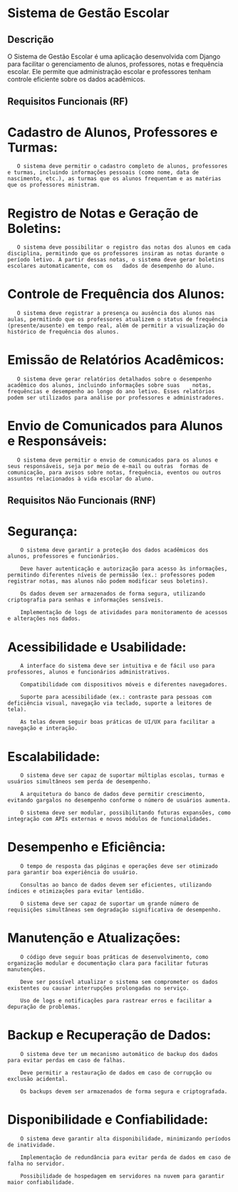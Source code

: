 # Sistema de Gestão Escolar

## Descrição

O Sistema de Gestão Escolar é uma aplicação desenvolvida com Django para facilitar o gerenciamento de alunos, professores, notas e frequência escolar. Ele permite que administração escolar e professores tenham controle eficiente sobre os dados acadêmicos.

## Requisitos Funcionais (RF)

# Cadastro de Alunos, Professores e Turmas:

       O sistema deve permitir o cadastro completo de alunos, professores e turmas, incluindo informações pessoais (como nome, data de nascimento, etc.), as turmas que os alunos frequentam e as matérias que os professores ministram.

# Registro de Notas e Geração de Boletins:

       O sistema deve possibilitar o registro das notas dos alunos em cada disciplina, permitindo que os professores insiram as notas durante o período letivo. A partir dessas notas, o sistema deve gerar boletins escolares automaticamente, com os   dados de desempenho do aluno.

# Controle de Frequência dos Alunos:

       O sistema deve registrar a presença ou ausência dos alunos nas aulas, permitindo que os professores atualizem o status de frequência (presente/ausente) em tempo real, além de permitir a visualização do histórico de frequência dos alunos.

# Emissão de Relatórios Acadêmicos:

       O sistema deve gerar relatórios detalhados sobre o desempenho acadêmico dos alunos, incluindo informações sobre suas    notas, frequências e desempenho ao longo do ano letivo. Esses relatórios podem ser utilizados para análise por professores e administradores.

# Envio de Comunicados para Alunos e Responsáveis:

       O sistema deve permitir o envio de comunicados para os alunos e seus responsáveis, seja por meio de e-mail ou outras  formas de comunicação, para avisos sobre notas, frequência, eventos ou outros assuntos relacionados à vida escolar do aluno.

## Requisitos Não Funcionais (RNF)

# Segurança:

        O sistema deve garantir a proteção dos dados acadêmicos dos alunos, professores e funcionários.

        Deve haver autenticação e autorização para acesso às informações, permitindo diferentes níveis de permissão (ex.: professores podem registrar notas, mas alunos não podem modificar seus boletins).

        Os dados devem ser armazenados de forma segura, utilizando criptografia para senhas e informações sensíveis.

        Implementação de logs de atividades para monitoramento de acessos e alterações nos dados.

# Acessibilidade e Usabilidade:

        A interface do sistema deve ser intuitiva e de fácil uso para professores, alunos e funcionários administrativos.

        Compatibilidade com dispositivos móveis e diferentes navegadores.

        Suporte para acessibilidade (ex.: contraste para pessoas com deficiência visual, navegação via teclado, suporte a leitores de tela).

        As telas devem seguir boas práticas de UI/UX para facilitar a navegação e interação.

# Escalabilidade:

        O sistema deve ser capaz de suportar múltiplas escolas, turmas e usuários simultâneos sem perda de desempenho.

        A arquitetura do banco de dados deve permitir crescimento, evitando gargalos no desempenho conforme o número de usuários aumenta.

        O sistema deve ser modular, possibilitando futuras expansões, como integração com APIs externas e novos módulos de funcionalidades.

# Desempenho e Eficiência:

        O tempo de resposta das páginas e operações deve ser otimizado para garantir boa experiência do usuário.

        Consultas ao banco de dados devem ser eficientes, utilizando índices e otimizações para evitar lentidão.

        O sistema deve ser capaz de suportar um grande número de requisições simultâneas sem degradação significativa de desempenho.

# Manutenção e Atualizações:

        O código deve seguir boas práticas de desenvolvimento, como organização modular e documentação clara para facilitar futuras manutenções.

        Deve ser possível atualizar o sistema sem comprometer os dados existentes ou causar interrupções prolongadas no serviço.

        Uso de logs e notificações para rastrear erros e facilitar a depuração de problemas.

# Backup e Recuperação de Dados:

        O sistema deve ter um mecanismo automático de backup dos dados para evitar perdas em caso de falhas.

        Deve permitir a restauração de dados em caso de corrupção ou exclusão acidental.

        Os backups devem ser armazenados de forma segura e criptografada.

# Disponibilidade e Confiabilidade:

        O sistema deve garantir alta disponibilidade, minimizando períodos de inatividade.

        Implementação de redundância para evitar perda de dados em caso de falha no servidor.

        Possibilidade de hospedagem em servidores na nuvem para garantir maior confiabilidade.
